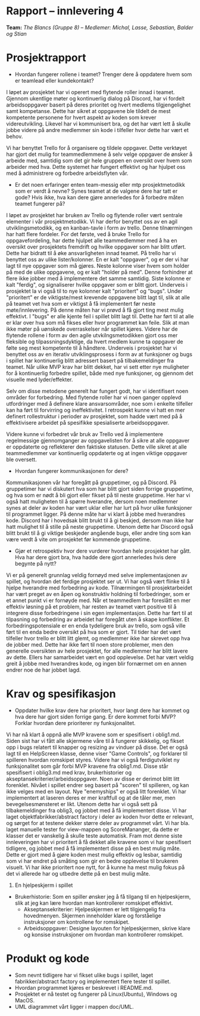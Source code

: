 # Rapport – innlevering 4
**Team:** *The Blancs (Gruppe 8)* – *Medlemer: Michal, Lasse, Sebastian, Balder og Stian*

# Prosjektrapport
- Hvordan fungerer rollene i teamet? Trenger dere å oppdatere hvem som er teamlead eller kundekontakt?

I løpet av prosjektet har vi operert med flytende roller innad i teamet. Gjennom ukentlige møter og kontinuerlig dialog på Discord, har vi fordelt arbeidsoppgaver basert på deres prioritet og hvert medlems tilgjengelighet samt kompetanse. Dette har sikret at oppgavene ble tildelt de mest kompetente personene for hvert aspekt av koden som krever videreutvikling. Likevel har vi kommunisert bra, og det har vært lett å skulle jobbe videre på andre medlemmer sin kode i tilfeller hvor dette har vært et behov. 

Vi har benyttet Trello for å organisere og tildele oppgaver. Dette verktøyet har gjort det mulig for teammedlemmene å selv velge oppgaver de ønsker å arbeide med, samtidig som det gir hele gruppen en oversikt over hvem som arbeider med hva. Dette systemet har fungert effektivt og har hjulpet oss med å administrere og forbedre arbeidsflyten vår. 

- Er det noen erfaringer enten team-messig eller mtp prosjektmetodikk som er verdt å nevne? Synes teamet at de valgene dere har tatt er gode? Hvis ikke, hva kan dere gjøre annerledes for å forbedre måten teamet fungerer på?

I løpet av prosjektet har bruken av Trello og flytende roller vært sentrale elementer i vår prosjektmetodikk. Vi har derfor benyttet oss av en agil utviklingsmetodikk, og en kanban-tavle i form av trello. Denne tilnærmingen har hatt flere fordeler. 
For det første, ved å bruke Trello for oppgavefordeling, har dette hjulpet alle teammedlemmer med å ha en oversikt over prosjektets fremdrift og hvilke oppgaver som har blitt utført. Dette har bidratt til å øke ansvarligheten innad teamet. På trello har vi benyttet oss av ulike lister/kolonner. En er kalt "oppgaver", og er der vi har lagt til nye oppgaver som må gjøres. Neste kolonne viser hvem som holder på med de ulike oppgavene, og er kalt "holder på med". Denne forhindrer at flere ikke jobber med å implementere det samme samtidig. Siste kolonne er kalt "ferdig", og signaliserer hvilke oppgaver som er blitt gjort. Underveis i prosjektet la vi også til to nye kolonner kalt "prioritert" og "bugs". Under "prioritert" er de viktigste/mest krevende oppgavene blitt lagt til, slik at alle på teamet vet hva som er viktigst å få implementert før neste møte/innlevering. På denne måten har vi prøvd å få gjort ting mest mulig effektivt. I "bugs" er alle kjente feil i spillet blitt lagt til. Dette har ført til at alle er klar over hva som må fikses eller hvor programmet kan feile. Slik at man ikke møter på uønskede overraskelser når spillet kjøres. 
Videre har de flytende rollene i form av den agile utvkilngsmetodikken gjort oss mer fleksible og tilpassningsdyktige, da hvert medlem kunne ta oppgaver de følte seg mest kompetente til å håndtere. Underveis i prosjektet har vi benyttet oss av en iterativ utviklingsprosess i form av at funksjoner og bugs i spillet har kontinuerlig blitt adressert basert på tilbakemeldinger fra teamet. Når ulike MVP krav har blitt dekket, har vi sett etter nye muligheter for å kontinuerlig forbedre spillet, både med nye funksjoner, og gjennom det visuelle med lyder/effekter. 

Selv om disse metodene generelt har fungert godt, har vi identifisert noen områder for forbedring. Med flytende roller har vi noen ganger opplevd utfordringer med å definere klare ansvarsområder, noe som i enkelte tilfeller kan ha ført til forvirring og ineffektivitet. I retrospekt kunne vi hatt en mer definert rollestruktur i perioder av prosjektet, som hadde vært med på å effektivisere arbeidet på spesifikke spesialiserte arbeidsoppgaver. 

Videre kunne vi forbedret vår bruk av Trello ved å implementere regelmessige gjennomganger av oppgavelisten for å sikre at alle oppgaver er oppdaterte og reflekterer den faktiske statusen. Dette ville sikret at alle teammedlemmer var kontinuerlig oppdaterte og at ingen viktige oppgaver ble oversett.

- Hvordan fungerer kommunikasjonen for dere?

Kommunikasjonen vår har foregått på gruppetimer, og på Discord. 
På gruppetimer har vi diskutert hva som har blitt gjort siden forrige gruppetime, og hva som er nødt å bli gjort eller fikset på til neste gruppetime. Her har vi også hatt muligheten til å spørre hverandre, dersom noen medlemmer synes at deler av koden har vært uklar eller har lurt på hvor ulike funksjoner til programmet ligger. På denne måte har vi klart å jobbe med hverandres kode. 
Discord har i hovedsak blitt brukt til å gi beskjed, dersom man ikke har hatt mulighet til å stille på neste gruppetime. Utenom dette har Discord også blitt brukt til å gi viktige beskjeder angående bugs, eller andre ting som kan være verdt å vite om prosjektet før kommende gruppetime. 

-  Gjør et retrospektiv hvor dere vurderer hvordan hele prosjektet har gått. Hva har dere gjort bra, hva hadde dere gjort annerledes hvis dere begynte på nytt?

Vi er på generelt grunnlag veldig fornøyd med selve implementasjonen av spillet, og hvordan det ferdige prosjektet ser ut. Vi har også vært flinke til å hjelpe hverandre med forbedring av kode. Tilnærmingen til prosjektarbeidet har vært preget av en åpen og konstruktiv holdning til forbedringer, som er et annet punkt vi er fornøyde med. Når et teammedlem har foreslått en mer effektiv løsning på et problem, har resten av teamet vært positive til å integrere disse forbedringene i sin egen implementasjon. Dette har ført til at tilpasning og forbedring av arbeidet har foregått uten å skape konflikter. 
Et forbedringspotensiale er en enda tydeligere bruk av trello, som også ville ført til en enda bedre oversikt på hva som er gjort. Til tider har det vært tilfeller hvor trello er blitt litt glemt, og medlemmer ikke har skrevet opp hva de jobber med. Dette har ikke ført til noen store problemer, men den generelle oversikten av hele prosjektet, for alle medlemmer har blitt lavere av dette.
Ellers har samarbeidet vært en god opplevelse. Det har vært veldig greit å jobbe med hverandres kode, og ingen blir fornærmet om en annen endrer noe de har jobbet lagd. 

# Krav og spesifikasjon
- Oppdater hvilke krav dere har prioritert, hvor langt dere har kommet og hva dere har gjort siden forrige gang. Er dere kommet forbi MVP? Forklar hvordan dere prioriterer ny funksjonalitet.

Vi har nå klart å oppnå alle MVP kravene som er spesifisert i oblig1.md. Siden sist har vi fått alle skjermene våre til å fungerer skikkelig, og fikset opp i bugs relatert til knapper og resizing av vinduer på disse. Det er også lagt til en HelpScreen klasse, denne viser "Game Controls", og forklarer til spilleren hvordan romskipet styres. Videre har vi også ferdigutviklet ny funksjonalitet som går forbi MVP kravene fra oblig1.md. Disse står spesifisert i oblig3.md med krav, brukerhistorier og akseptansekriterier/arbeidsoppgaver. Noen av disse er derimot blitt litt forenklet. Nivået i spillet endrer seg basert på "scoren" til spilleren, og kan ikke velges med en layout. Nye "enemyships" er også litt forenklet. Vi har implementert at laseren deres er mer kraftfull og at de tåler mer, men bevegelsesmønsteret er likt. Utenom dette har vi også sett på tilbakemeldinger fra oblig3, og jobbet med å få implementert disse. Vi har laget objektfabrikker/abstract factory i deler av koden hvor dette er relevant, og sørget for at testene dekker større deler av programmet vårt. Vi har bla. laget manuelle tester for view-mappen og ScoreMananger, da dette er klasser det er vanskelig å skulle teste automatisk. 
Fram mot denne siste innleveringen har vi prioritert å få dekket alle kravene som vi har spesifisert tidligere, og jobbet med å få implementert disse på en best mulig måte. Dette er gjort med å gjøre koden mest mulig effektiv og lesbar, samtidig som vi har endret på småting som gir en bedre opplevelse til brukeren visuelt. Vi har ikke prioritert noe nytt, for å kunne ha mest mulig fokus på det vi allerede har og utbedre dette på en best mulig måte. 

1. En hjelpeskjerm i spillet
- Brukerhistorie: Som en spiller ønsker jeg å få tilgang til en hjelpeskjerm, slik at jeg kan lære hvordan man kontrollerer romskipet effektivt.
  - Akseptansekriterier: Hjelpeskjermen er lett tilgjengelig fra hovedmenyen. Skjermen inneholder klare og forståelige instruksjoner om kontrollene for romskipet.
  - Arbeidsoppgaver: Designe layouten for hjelpeskjermen, skrive klare og konsise instruksjoner om hvordan man kontrollerer romskipet. 


# Produkt og kode 
- Som nevnt tidligere har vi fikset ulike bugs i spillet, laget fabrikker/abstract factory og implementert flere tester til spillet. 
- Hvordan programmet kjøres er beskrevet i README.md.
- Prosjektet er nå testet og fungerer på Linux(Ubuntu), Windows og MacOS. 
- UML diagrammet vårt ligger i mappen doc/UML.







